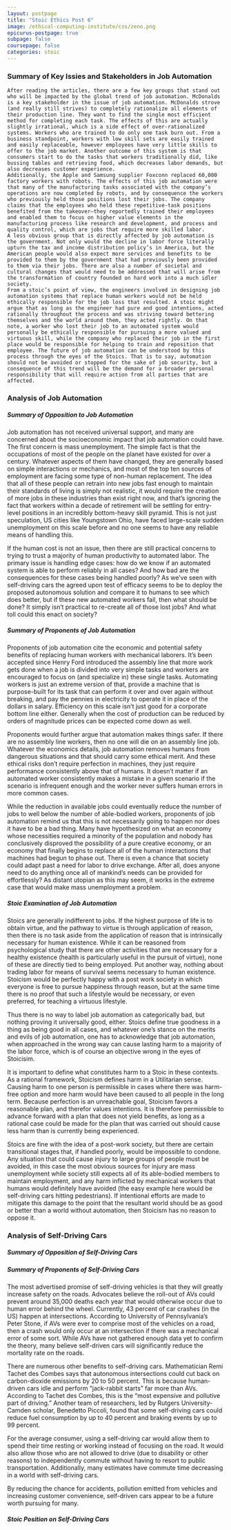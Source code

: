 ```yaml
---
layout: postpage
title: "Stoic Ethics Post 6"
image: /ethical-computing-institute/css/zeno.png
epicurus-postpage: true
subpage: false
coursepage: false
categories: stoic
---
```


### Summary of Key Issies and Stakeholders in Job Automation
	After reading the articles, there are a few key groups that stand out who will be impacted by the global trend of job automation. McDonalds is a key stakeholder in the issue of job automation. McDonalds strove (and really still strives) to completely rationalize all elements of their production line. They want to find the single most efficient method for completing each task. The effects of this are actually slightly irrational, which is a side effect of over-rationalized systems. Workers who are trained to do only one task burn out. From a business standpoint, workers with low skill sets are easily trained and easily replaceable, however employees have very little skills to offer to the job market. Another outcome of this system is that consumers start to do the tasks that workers traditionally did, like bussing tables and retrieving food, which decreases labor demands, but also decreases customer experience. 
	Additionally, the Apple and Samsung supplier Foxconn replaced 60,000 factory workers with robots. The effects of this job automation were that many of the manufacturing tasks associated with the company’s operations are now completed by robots, and by consequence the workers who previously held those positions lost their jobs. The company claims that the employees who held these repetitive-task positions benefited from the takeover—they reportedly trained their employees and enabled them to focus on higher value elements in the manufacturing process like research and development, and process and quality control, which are jobs that require more skilled labor.
	A less obvious group that is directly affected by job automation is the government. Not only would the decline in labor force literally upturn the tax and income distribution policy’s in America, but the American people would also expect more services and benefits to be provided to them by the government that had previously been provided to them via their jobs. There are also a number of societal and cultural changes that would need to be addressed that will arise from the transformation of country founded on hard work into a much idler society.
	From a stoic’s point of view, the engineers involved in designing job automation systems that replace human workers would not be held ethically responsible for the job loss that resulted. A stoic might argue that as long as the engineer had pure and good intentions, acted rationally throughout the process and was striving toward bettering themselves and the world around them, they acted rightly. On that note, a worker who lost their job to an automated system would personally be ethically responsible for pursuing a more valued and virtuous skill, while the company who replaced their job in the first place would be responsible for helping to train and reposition that employee. The future of job automation can be understood by this process through the eyes of the Stoics. That is to say, automation should not be avoided or stopped for the sake of job security, but a consequence of this trend will be the demand for a broader personal responsibility that will require action from all parties that are affected. 

### Analysis of Job Automation

##### Summary of Opposition to Job Automation

Job automation has not received universal support, and many are concerned about the socioeconomic impact that job automation could have. The first concern is mass unemployment. The simple fact is that the occupations of most of the people on the planet have existed for over a century. Whatever aspects of them have changed, they are generally based on simple interactions or mechanics, and most of the top ten sources of employment are facing some type of non-human replacement. The idea that all of these people can retrain into new jobs fast enough to maintain their standards of living is simply not realistic, it would require the creation of more jobs in these industries than exist right now, and that’s ignoring the fact that workers within a decade of retirement will be settling for entry-level positions in an incredibly bottom-heavy skill pyramid. This is not just speculation, US cities like Youngstown Ohio, have faced large-scale sudden unemployment on this scale before and no one seems to have any reliable means of handling this.

If the human cost is not an issue, then there are still practical concerns to trying to trust a majority of human productivity to automated labor. The primary issue is handling edge cases: how do we know if an automated system is able to perform reliably in all cases? And how bad are the consequences for these cases being handled poorly? As we’ve seen with self-driving cars the agreed upon test of efficacy seems to be to deploy the proposed autonomous solution and compare it to humans to see which does better, but if these new automated workers fail, then what should be done? It simply isn’t practical to re-create all of those lost jobs? And what toll could this enact on society?

##### Summary of Proponents of Job Automation

Proponents of job automation cite the economic and potential safety benefits of replacing human workers with mechanical laborers. It’s been accepted since Henry Ford introduced the assembly line that more work gets done when a job is divided into very simple tasks and workers are encouraged to focus on (and specialize in) these single tasks. Automating workers is just an extreme version of that, provide a machine that is purpose-built for its task that can perform it over and over again without breaking, and pay the pennies in electricity to operate it in place of the dollars in salary. Efficiency on this scale isn’t just good for a corporate bottom line either. Generally when the cost of production can be reduced by orders of magnitude prices can be expected come down as well.

Proponents would further argue that automation makes things safer. If there are no assembly line workers, then no one will die on an assembly line job. Whatever the economics details, job automation removes humans from dangerous situations and that should carry some ethical merit. And these ethical risks don’t require perfection in machines, they just require performance consistently above that of humans. It doesn’t matter if an automated worker consistently makes a mistake in a given scenario if the scenario is infrequent enough and the worker never suffers human errors in more common cases.

While the reduction in available jobs could eventually reduce the number of jobs to well below the number of able-bodied workers, proponents of job automation remind us that this is not necessarily going to happen nor does it have to be a bad thing.  Many have hypothesized on what an economy whose necessities required a minority of the population and nobody has conclusively disproved the possibility of a pure creative economy, or an economy that finally begins to replace all of the human interactions that machines had begun to phase out. There is even a chance that society could adapt past a need for labor to drive exchange. After all, does anyone need to do anything once all of mankind’s needs can be provided for effortlessly? As distant utopian as this may seem, it works in the extreme case that would make mass unemployment a problem.

##### Stoic Examination of Job Automation

Stoics are generally indifferent to jobs. If the highest purpose of life is to obtain virtue, and the pathway to virtue is through application of reason, then there is no task aside from the application of reason that is intrinsically necessary for human existence. While it can be reasoned from psychological study that there are other activities that are necessary for a healthy existence (health is particularly useful in the pursuit of virtue), none of these are directly tied to being employed. Put another way, nothing about trading labor for means of survival seems necessary to human existence. Stoicism would be perfectly happy with a post work society in which everyone is free to pursue happiness through reason, but at the same time there is no proof that such a lifestyle would be necessary, or even preferred, for teaching a virtuous lifestyle.

Thus there is no way to label job automation as categorically bad, but nothing proving it universally good, either. Stoics define true goodness in a thing as being good in all cases, and whatever one’s stance on the merits and evils of job automation, one has to acknowledge that job automation, when approached in the wrong way can cause lasting harm to a majority of the labor force, which is of course an objective wrong in the eyes of Stoicisim.

It is important to define what constitutes harm to a Stoic in these contexts. As a rational framework, Stoicism defines harm in a Utilitarian sense. Causing harm to one person is permissible in cases where there was harm-free option and more harm would have been caused to all people in the long term. Because perfection is an unreachable goal, Stoicism favors a reasonable plan, and therefor values intentions. It is therefore permissible to advance forward with a plan that does not yield benefits, as long as a rational case could be made for the plan that was carried out should cause less harm than is currently being experienced.

Stoics are fine with the idea of a post-work society, but there are certain transitional stages that, if handled poorly, would be impossible to condone. Any situation that could cause injury to large groups of people must be avoided, in this case the most obvious sources for injury are mass unemployment while society still expects all of its able-bodied members to maintain employment, and any harm inflicted by mechanical workers that humans would definitely have avoided (the easy example here would be self-driving cars hitting pedestrians). If intentional efforts are made to mitigate this damage to the point that the resultant world should be as good or better than a world without automation, then Stoicism has no reason to oppose it.

### Analysis of Self-Driving Cars

##### Summary of Opposition of Self-Driving Cars

##### Summary of Proponents of Self-Driving Cars

The most advertised promise of self-driving vehicles is that they will greatly increase safety on the roads. Advocates believe the roll-out of AVs could prevent around 35,000 deaths each year that would otherwise occur due to human error behind the wheel. Currently, 43 percent of car crashes (in the US) happen at intersections. According to University of Pennsylvania’s Peter Stone, if AVs were ever to comprise most of the vehicles on a road, then a crash would only occur at an intersection if there was a mechanical error of some sort. While AVs have not gathered enough data yet to confirm the theory, many believe self-driven cars will significantly reduce the mortality rate on the roads.
	
There are numerous other benefits to self-driving cars. Mathematician Remi Tachet des Combes says that autonomous intersections could cut back on carbon-dioxide emissions by 20 to 50 percent. This is because human-driven cars idle and perform “jack-rabbit starts” far more than AVs. According to Tachet des Combes, this is the “most expensive and pollutive part of driving.” Another team of researchers, led by Rutgers University-Camden scholar, Benedetto Piccoli, found that some self-driving cars could reduce fuel consumption by up to 40 percent and braking events by up to 99 percent.
	
For the average consumer, using a self-driving car would allow them to spend their time resting or working instead of focusing on the road. It would also allow those who are not allowed to drive (due to disability or other reasons) to independently commute without having to resort to public transportation. Additionally, many estimates have commute time decreasing in a world with self-driving cars.
	
By reducing the chance for accidents, pollution emitted from vehicles and increasing customer convenience, self-driven cars appear to be a future worth pursuing for many.

##### Stoic Position on Self-Driving Cars





